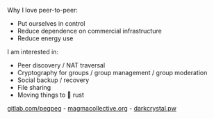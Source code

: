 Why I love peer-to-peer: 
 - Put ourselves in control
 - Reduce dependence on commercial infrastructure
 - Reduce energy use

I am interested in:
 - Peer discovery / NAT traversal
 - Cryptography for groups / group management / group moderation
 - Social backup / recovery
 - File sharing
 - Moving things to :crab: rust

[gitlab.com/pegpeg](https://gitlab.com/pegpeg) - [magmacollective.org](https://magmacollective.org/) - [darkcrystal.pw](https://darkcrystal.pw/)
